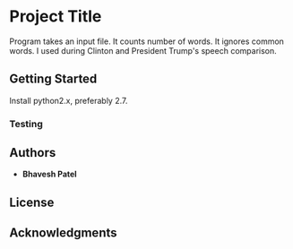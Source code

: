 # Project Title
Program takes an input file.  It counts number of words.  It ignores common words.
I used during Clinton and President Trump's speech comparison.

## Getting Started

Install python2.x, preferably 2.7.

### Testing

## Authors

* **Bhavesh Patel**

## License

## Acknowledgments
